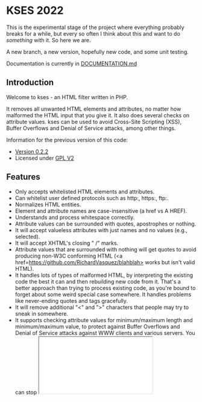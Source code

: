 # KSES 2022

This is the experimental stage of the project where
everything probably breaks for a while, but every so
often I think about this and want to do _something_ with
it.  So here we are.

A new branch, a new version, hopefully new code, and
some unit testing.

Documentation is currently in [DOCUMENTATION.md](DOCUMENTATION.md)

## Introduction

Welcome to kses - an HTML filter written in PHP.

It removes all unwanted HTML elements and attributes,
no matter how malformed the HTML input that you give it.
It also does several checks on attribute values.
kses can be used to avoid Cross-Site Scripting (XSS),
Buffer Overflows and Denial of Service attacks,
among other things.

Information for the previous version of this code:
* [Version 0.2.2](https://github.com/RichardVasquez/kses/blahblahblah)
* Licensed under [GPL V2](https://www.gnu.org/licenses/old-licenses/gpl-2.0.en.html)

## Features

* Only accepts whitelisted HTML elements and attributes.
* Can whitelist user defined protocols such as http:, https:, ftp:.
* Normalizes HTML entities.
* Element and attribute names are case-insensitive (a href vs A HREF).
* Understands and process whitespace correctly.
* Attribute values can be surrounded with quotes, apostrophes or nothing.
* It will accept valueless attributes with just names and no values (e.g., selected).
* It will accept XHTML's closing " /" marks.
* Attribute values that are surrounded with nothing will get quotes to avoid
  producing non-W3C conforming HTML
  (\<a href=https://github.com/RichardVasquez/blahblah> works but isn't valid HTML).
* It handles lots of types of malformed HTML, by interpreting the existing
  code the best it can and then rebuilding new code from it. That's a better
  approach than trying to process existing code, as you're bound to forget about
  some weird special case somewhere. It handles problems like never-ending
  quotes and tags gracefully.
* It will remove additional "<" and ">" characters that people may try to
  sneak in somewhere.
* It supports checking attribute values for minimum/maximum length and
  minimum/maximum value, to protect against Buffer Overflows and Denial of
  Service attacks against WWW clients and various servers. You can stop
  <iframe src= width= height=> from having too high values for width and height,
  for instance.
* It removes Netscape 4's JavaScript entities ("&{alert(57)};").
* It handles NULL bytes and Opera's chr(173) whitespace characters.
* There is a procedural version and two object-oriented versions (for PHP 4
  and PHP 5) of kses.

## Usage

```php
<?php

    include 'kses.php';

    $allowed = array(
        'b' => array(),
        'i' => array(),
        'a' => array('href' => 1, 'title' => 1),
        'p' => array('align' => 1),
        'br' => array());

    $val = $_POST['val'];
    $val = kses($val, $allowed); # The filtering takes place here.

    // Do something with $val.
```

The data provided in the ```$allowed``` array has key values that define the allowed
HTML tags in the text to parse, with the value having an array that lists allowed attributes.

In this case, they are 'b', 'i','a', 'p', and 'br'.
The 'a' tag can only have the attributes 'href' and 'title', while 'p' is only allowed
'align', and the other tags are forbidden to have attributes.

It's important to select the right allowed attributes, so you won't open up
an XSS hole by mistake. Some attributes that you should consider carefully include: 
  1. style
  2. all intrinsic events attributes (i.e., onMouseOver, onClick, etc.)

## PHP Version Requirements
The minimal version of PHP tested on was PHP 5.6.  Earlier versions of PHP
will not work.

This removes the 0.2.2 requirement for checking against the ```get_magic_quotes_gpc()```
configuration setting, along with ```addslashes()``` and ```stripslashes()```.

## Compatibility
Assuming your PHP version is compatible, this should be a simple replacement
providing backwards compatibility.  Check the documentation directory for more
information.

## Other Filter Tools

* Htmlfilter for PHP - the filter from Squirrelmail
  
  PHP
  
  Konstantin Riabitsev
  
  https://web.archive.org/web/20070103015820/http://linux.duke.edu/projects/mini/htmlfilter/

* HTML::StripScripts and related CPAN modules
  
  Perl
  
  Clinton Gormley
  
  https://metacpan.org/pod/HTML::StripScripts

* Submit a PR with a modification to this readme for additional libraries to add.

## Miscellaneous

The kses code based on an HTML filter that Ulf wrote on his own back in 2002
for the open-source project Gnuheter ( http://savannah.nongnu.org/projects/
gnuheter ). Gnuheter is a fork from PHP-Nuke. The HTML filter has been
improved a lot since then.

Richard was the creator of the OOP version as he needed it for his blog back
in the day.  Then he found it on SourceForge and knew it belonged in a better
place as [SourceForge had turned evil](https://www.infoworld.com/article/2929732/sourceforge-commits-reputational-suicide.html).
Regardless of any changes SourceForge may have made since then, I haven't
trusted them since, and I doubt if I ever will.  I also haven't had any
problems with GitHub, so for the duration, I'll keep it here and tinker with it
as I find time.

Finally, the name kses comes from the terms XSS and access. It's also a
recursive acronym (every open-source project should have one!) for "kses
strips evil scripts".

## Dedications

  * kses 0.2.2 is dedicated to Audrey Tautou and Jean-Pierre Jeunet.
  * kses 2022 is dedicated to Natalie, Tracie, and Dia.

## License

Licensed under [Apache 2.0](https://www.apache.org/licenses/LICENSE-2.0)
